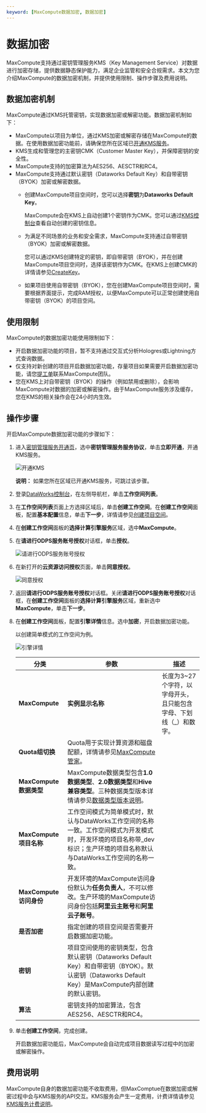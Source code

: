 ```yaml
---
keyword: [MaxCompute数据加密, 数据加密]
---
```


# 数据加密

MaxCompute支持通过密钥管理服务KMS（Key Management Service）对数据进行加密存储，提供数据静态保护能力，满足企业监管和安全合规需求。本文为您介绍MaxCompute的数据加密机制，并提供使用限制、操作步骤及费用说明。

## 数据加密机制

MaxCompute通过KMS托管密钥，实现数据加密或解密功能。数据加密机制如下：

-   MaxCompute以项目为单位，通过KMS加密或解密存储在MaxCompute的数据。在使用数据加密功能前，请确保您所在区域已[开通KMS服务](https://common-buy.aliyun.com/?spm=5176.cnkms.0.0.6b6626f1RORIVG&commodityCode=kms)。
-   KMS生成和管理您的主密钥CMK（Customer Master Key），并保障密钥的安全性。
-   MaxCompute支持的加密算法为AES256、AESCTR和RC4。
-   MaxCompute支持通过默认密钥（Dataworks Default Key）和自带密钥（BYOK）加密或解密数据。
    -   创建MaxCompute项目空间时，您可以选择**密钥**为**Dataworks Default Key**。

        MaxCompute会在KMS上自动创建1个密钥作为CMK。您可以通过[KMS控制台](https://kms.console.aliyun.com/)查看自动创建的密钥信息。

    -   为满足不同场景的业务和安全需求，MaxCompute支持通过自带密钥（BYOK）加密或解密数据。

        您可以通过KMS创建特定的密钥，即自带密钥（BYOK），并在创建MaxCompute项目空间时，选择该密钥作为CMK。在KMS上创建CMK的详情请参见[CreateKey](/cn.zh-CN/API参考/密钥/CreateKey.md)。

    -   如果项目使用自带密钥（BYOK），您在创建MaxCompute项目空间时，需要根据界面提示，完成RAM授权，以便MaxCompute可以正常创建使用自带密钥（BYOK）的项目空间。

## 使用限制

MaxCompute的数据加密功能使用限制如下：

-   开启数据加密功能的项目，暂不支持通过交互式分析Hologres或Lightning方式查询数据。
-   仅支持对新创建的项目开启数据加密功能，存量项目如果需要开启数据加密功能，请您[提工单](https://selfservice.console.aliyun.com/ticket/createIndex)联系MaxCompute团队。
-   您在KMS上对自带密钥（BYOK）的操作（例如禁用或删除），会影响MaxCompute对数据的加密或解密操作。由于MaxCompute服务涉及缓存，您在KMS的相关操作会在24小时内生效。

## 操作步骤

开启MaxCompute数据加密功能的步骤如下：

1.  进入[密钥管理服务开通页](https://common-buy.aliyun.com/?spm=5176.cnkms.0.0.6b6626f1RORIVG&commodityCode=kms)，选中**密钥管理服务服务协议**，单击**立即开通**，开通KMS服务。

    ![开通KMS](https://static-aliyun-doc.oss-cn-hangzhou.aliyuncs.com/assets/img/zh-CN/5123398951/p133963.png)

    **说明：** 如果您所在区域已开通KMS服务，可跳过该步骤。

2.  登录[DataWorks控制台](https://workbench.data.aliyun.com/console)，在左侧导航栏，单击**工作空间列表**。
3.  在**工作空间列表**页面上方选择区域后，单击**创建工作空间**。在**创建工作空间**面板，配置**基本配置**信息，单击**下一步**，详情请参见[创建项目空间](/cn.zh-CN/准备工作/创建项目空间.md)。
4.  在**创建工作空间**面板的**选择计算引擎服务**区域，选中**MaxCompute**。
5.  在**请进行ODPS服务账号授权**对话框，单击**授权**。

    ![请进行ODPS服务账号授权](https://static-aliyun-doc.oss-cn-hangzhou.aliyuncs.com/assets/img/zh-CN/5123398951/p133964.png)

6.  在新打开的**云资源访问授权**页面，单击**同意授权**。

    ![同意授权](https://static-aliyun-doc.oss-cn-hangzhou.aliyuncs.com/assets/img/zh-CN/5123398951/p133965.png)

7.  返回**请进行ODPS服务账号授权**对话框。关闭**请进行ODPS服务账号授权**对话框，在**创建工作空间**面板的**选择计算引擎服务**区域，重新选中**MaxCompute**，单击**下一步**。
8.  在**创建工作空间**面板，配置**引擎详情**信息。选中**加密**，开启数据加密功能。

    以创建简单模式的工作空间为例。

    ![引擎详情](https://static-aliyun-doc.oss-cn-hangzhou.aliyuncs.com/assets/img/zh-CN/5123398951/p133967.png)

    |分类|参数|描述|
    |--|--|--|
    |**MaxCompute**|**实例显示名称**|长度为3~27个字符，以字母开头，且只能包含字母、下划线（\_）和数字。|
    |**Quota组切换**|Quota用于实现计算资源和磁盘配额，详情请参见[MaxCompute管家](/cn.zh-CN/管理/资源和作业管理/MaxCompute管家.md)。|
    |**MaxCompute数据类型**|MaxCompute数据类型包含**1.0数据类型**、**2.0数据类型**和**Hive兼容类型**。三种数据类型版本详情请参见[数据类型版本说明](/cn.zh-CN/开发/数据类型/数据类型版本说明.md)。|
    |**MaxCompute项目名称**|工作空间模式为简单模式时，默认与DataWorks工作空间的名称一致。工作空间模式为开发模式时，开发环境的项目名称带\_dev标识；生产环境的项目名称默认与DataWorks工作空间的名称一致。|
    |**MaxCompute访问身份**|开发环境的MaxCompute访问身份默认为**任务负责人**，不可以修改。生产环境的MaxCompute访问身份包括**阿里云主账号**和**阿里云子账号**。 |
    |**是否加密**|指定创建的项目空间是否需要开启数据加密功能。|
    |**密钥**|项目空间使用的密钥类型，包含默认密钥（Dataworks Default Key）和自带密钥（BYOK）。默认密钥（Dataworks Default Key）是MaxCompute内部创建的默认密钥。|
    |**算法**|密钥支持的加密算法，包含AES256、AESCTR和RC4。|

9.  单击**创建工作空间**，完成创建。

    开启数据加密功能后，MaxCompute会自动完成项目数据读写过程中的加密或解密操作。


## 费用说明

MaxCompute自身的数据加密功能不收取费用，但MaxComptue在数据加密或解密过程中会与KMS服务的API交互。KMS服务会产生一定费用，计费详情请参见[KMS服务计费说明](/cn.zh-CN/产品定价/计费说明.md)。

